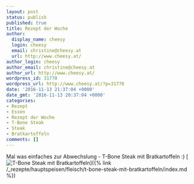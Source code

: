 ```yaml
---
layout: post
status: publish
published: true
title: Rezept der Woche
author:
  display_name: cheesy
  login: cheesy
  email: christine@cheesy.at
  url: http://www.cheesy.at/
author_login: cheesy
author_email: christine@cheesy.at
author_url: http://www.cheesy.at/
wordpress_id: 31770
wordpress_url: http://www.cheesy.at/?p=31770
date: '2016-11-13 21:37:04 +0000'
date_gmt: '2016-11-13 20:37:04 +0000'
categories:
- Rezept
- Essen
- Rezept der Woche
- T-Bone Steak
- Steak
- Bratkartoffeln
comments: []
---
```

Mal was einfaches zur Abwechslung - T-Bone Steak mit Bratkartoffeln :)
[![T-Bone Steak mit Bratkartoffeln](http://www.cheesy.at/wp-content/uploads/T-Bone-Steak-mit-Bratkartoffeln.jpg)]({% link /_rezepte/hauptspeisen/fleisch/t-bone-steak-mit-bratkartoffeln/index.md %})
